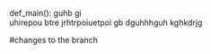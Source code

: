 def_main(): 
guhb gi\
uhirepou btre
jrhtrpoiuetpoi gb
dguhhhguh 
kghkdrjg 

#changes to the branch 
